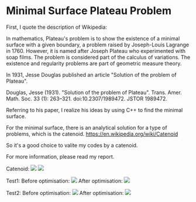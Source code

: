 # Minimal Surface Plateau Problem

First, I quote the description of Wikipedia:

In mathematics, Plateau's problem is to show the existence of a minimal surface with a given boundary, a problem raised by Joseph-Louis Lagrange in 1760. However, it is named after Joseph Plateau who experimented with soap films. The problem is considered part of the calculus of variations. The existence and regularity problems are part of geometric measure theory.

In 1931, Jesse Douglas published an article "Solution of the problem of Plateau". 

Douglas, Jesse (1931). "Solution of the problem of Plateau". Trans. Amer. Math. Soc. 33 (1): 263–321. doi:10.2307/1989472. JSTOR 1989472.

Referring to his paper, I realize his ideas by using C++ to find the minimal surface.

For the minimal surface, there is an analytical solution for a type of problems, which is the catenoid. https://en.wikipedia.org/wiki/Catenoid

So it's a good choice to valite my codes by a catenoid.

For more information, please read my report.

Catenoid:
![](https://github.com/JingangQu/Minimal-Surface-Plateau-Problem/blob/master/images/catenoide1.emf)
![](https://github.com/JingangQu/Minimal-Surface-Plateau-Problem/blob/master/images/catenoide2.emf)

Test1:
Before optimisation:
![](https://github.com/JingangQu/Minimal-Surface-Plateau-Problem/blob/master/images/test1_before_optimisation.emf)
After optimisation:
![](https://github.com/JingangQu/Minimal-Surface-Plateau-Problem/blob/master/images/test1_after_optimisation.emf)

Test2:
Before optimisation:
![](https://github.com/JingangQu/Minimal-Surface-Plateau-Problem/blob/master/images/test2_before_optimisation.emf)
After optimisation:
![](https://github.com/JingangQu/Minimal-Surface-Plateau-Problem/blob/master/images/test1_after_optimisation.emf)
